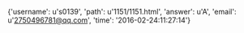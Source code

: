 {'username': u's0139', 'path': u'1151/1151.html', 'answer': u'A', 'email': u'2750496781@qq.com', 'time': '2016-02-24:11:27:14'}